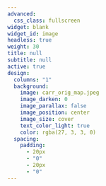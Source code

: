 ```yaml
---
advanced:
  css_class: fullscreen
widget: blank
widget_id: image
headless: true
weight: 30
title: null
subtitle: null
active: true
design:
  columns: "1"
  background:
    image: carr_orig_map.jpeg
    image_darken: 0
    image_parallax: false
    image_position: center
    image_size: cover
    text_color_light: true
    color: rgba(27, 3, 3, 0)
  spacing:
    padding:
      - 20px
      - "0"
      - 20px
      - "0"
---
```

